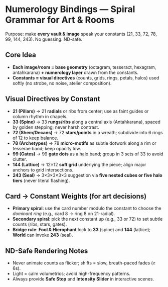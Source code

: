 # Numerology Bindings — Spiral Grammar for Art & Rooms
Purpose: make **every vault & image** speak your constants (21, 33, 72, 78, 99, 144, 243). No guessing. ND-safe.

## Core Idea
- **Each image/room = base geometry** (octagram, tesseract, hexagram, antahkarana) **+ numerology layer** drawn from the constants.
- **Constants = visual directives** (counts, grids, rings, petals, halos) used softly (no strobe, no noise, atelier composition).

## Visual Directives by Constant
- **21 (Pillars)** → 21 **radials** or ribs from center; use as faint guides or column rhythm in chapels.  
- **33 (Spine)** → 33 **rungs/ribs** along a central axis (Antahkarana), spaced by golden stepping; never harsh contrast.  
- **72 (Shem/Decans)** → 72 **stars/points** in a wreath; subdivide into 6 rings of 12 to keep balance.  
- **78 (Archetypes)** → 78 **micro-motifs** as subtle dotwork along a rim or tesserae band; keep opacity low.  
- **99 (Gates)** → 99 **gate dots** as a halo band; group in 3 sets of 33 to avoid clutter.  
- **144 (Lattice)** → 12×12 **soft grid** underlying the piece; align major anchors to grid intersections.  
- **243 (Seal)** → 3×3×3×3×3 suggestion via **five nested cubes or five halo tiers** (never literal flashing).

## Card → Constant Weights (for art decisions)
- **Primary spiral**: use the card number modulo the constant to choose the *dominant ring* (e.g., card 8 → ring 8 on 21-radial).  
- **Secondary spiral**: pick the next constant up (e.g., 33 or 72) to set subtle counts (ribs, stars, gates).  
- **Bridge rule**: **Fool & Hierophant** lock to **33** (spine) and **144** (lattice); **World** can invoke **243** (seal).

## ND-Safe Rendering Notes
- Never animate counts as flicker; shifts = slow, breath-paced fades (≥ 6s).  
- Light = calm volumetrics; avoid high-frequency patterns.  
- Always provide **Safe Stop** and **Intensity Slider** in interactive scenes.
